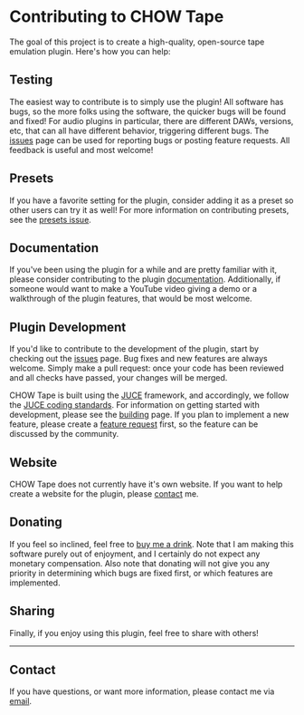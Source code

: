 # Contributing to CHOW Tape

The goal of this project is to create a high-quality,
open-source tape emulation plugin. Here's how you can
help:


## Testing

The easiest way to contribute is to simply use the plugin!
All software has bugs, so the more folks using the software,
the quicker bugs will be found and fixed! For audio plugins
in particular, there are different DAWs, versions, etc,
that can all have different behavior, triggering different bugs. The
[issues](https://github.com/jatinchowdhury18/AnalogTapeModel/issues)
page can be used for reporting bugs or posting feature requests.
All feedback is useful and most welcome!


## Presets

If you have a favorite setting for the plugin, consider
adding it as a preset so other users can try it as well!
For more information on contributing presets, see the
[presets issue](https://github.com/jatinchowdhury18/AnalogTapeModel/issues/30).


## Documentation

If you've been using the plugin for a while and are pretty
familiar with it, please consider contributing to the plugin
[documentation](https://ccrma.stanford.edu/~jatin/chowdsp/Products/ChowTapeManual.pdf).
Additionally, if someone would want to make a YouTube video
giving a demo or a walkthrough of the plugin features, that
would be most welcome.


## Plugin Development

If you'd like to contribute to the development of the plugin,
start by checking out the
[issues](https://github.com/jatinchowdhury18/AnalogTapeModel/issues)
page. Bug fixes and new features are always welcome. Simply
make a pull request: once your code has been reviewed and all
checks have passed, your changes will be merged.

CHOW Tape is built using the [JUCE](https://github.com/juce-framework/JUCE)
framework, and accordingly, we follow the
[JUCE coding standards](https://juce.com/discover/stories/coding-standards).
For information on getting started with development, please see the
[building](https://github.com/jatinchowdhury18/AnalogTapeModel/blob/master/BUILDING.md)
page. If you plan to implement a new feature, please create a
[feature request](https://github.com/jatinchowdhury18/AnalogTapeModel/issues/new?assignees=jatinchowdhury18&labels=enhancement&template=feature_request.md&title=%5BFEATURE%5D)
first, so the feature can be discussed by the community.


## Website

CHOW Tape does not currently have it's own website. If you want to help
create a website for the plugin, please [contact](#Contact) me.


## Donating

If you feel so inclined, feel free to
[buy me a drink](https://www.paypal.com/cgi-bin/webscr?cmd=_s-xclick&hosted_button_id=93S67ZSKMBG68&source=url).
Note that I am making this software purely out of enjoyment,
and I certainly do not expect any monetary compensation. Also
note that donating will not give you any priority in determining
which bugs are fixed first, or which features are implemented.


## Sharing

Finally, if you enjoy using this plugin, feel free to share with
others!


---
## Contact

If you have questions, or want more information, please
contact me via [email](mailto:jatin@ccrma.stanford.edu).
